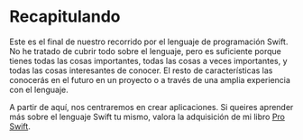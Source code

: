 # Recapitulando

Este es el final de nuestro recorrido por el lenguaje de programación Swift. No he tratado de cubrir todo sobre el lenguaje, pero es suficiente porque tienes todas las cosas importantes, todas las cosas a veces importantes, y todas las cosas interesantes de conocer. El resto de características las conocerás en el futuro en un proyecto o a través de una amplia experiencia con el lenguaje.

A partir de aquí, nos centraremos en crear aplicaciones. Si queires aprender más sobre el lenguaje Swift tu mismo, valora la adquisición de mi libro [Pro Swift](https://gum.co/proswift).
